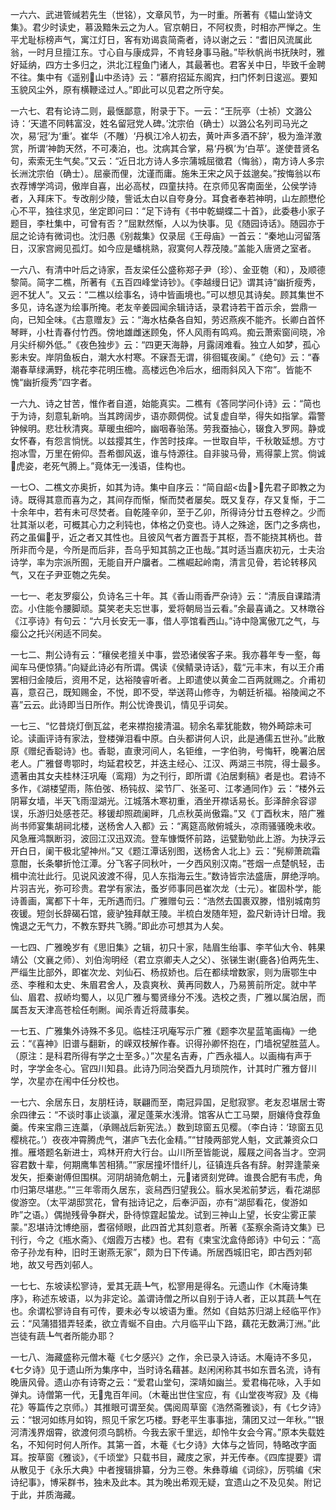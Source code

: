 <!-- { "loadSidebar": true } -->
一六六、武进管缄若先生（世铭），文章风节，为一时重。所著有《韫山堂诗文集》。君少时读史，慕汲黯朱云之为人。官京朝日，不阿权贵，时相亦严惮之。生平尤耻标榜声气，寓江灯日，客有劝谒袁简斋者，诗以谢之云：“耆旧风流属此翁，一时月旦擅江东。寸心自与康成异，不肯轻身事马融。”毕秋帆尚书抚陕时，雅好延纳，四方士多归之，洪北江程鱼门诸人，其最著也。君客关中日，毕致千金聘不往。集中有《遥别山中丞诗》云：“慕府招延东阁宾，扫门怀刺日逡巡。要知玉貌风尘外，原有横鞭迳过人。”即此可以见君之所守矣。

一六七、君有论诗二则，最惬鄙意，附录于下。一云：“王阮亭（士祯）文潞公诗：‘天遣不同韩富没，姓名留冠党人碑。’沈宗伯（确士）以潞公名列司马光之次，易‘冠’为‘重’。崔华（不雕）‘丹枫江冷人初去，黄叶声多酒不辞’，极为渔洋激赏，所谓‘神韵天然，不可凑泊，也。沈病其合掌，易‘丹枫’为‘白苹’。遂使昔贤名句，索索无生气矣。”又云：“近日北方诗人多宗蒲城屈徵君（悔翁），南方诗人多宗长洲沈宗伯（确士）。屈豪而俚，沈谨而庸。施朱王宋之风于兹邈矣。”按悔翁以布衣荐博学鸿词，傲岸自喜，出必高杖，四童扶持。在京师见客南面坐，公侯学诗者，入拜床下。专改削少陵，訾诋太白以自夸身分。耳食者奉若神明，山左颜懋伦心不平，独往求见，坐定即问曰：“足下诗有《书中乾蝴蝶二十首》，此委巷小家子题目，李杜集中，可曾有否？”屈默然惭，人以为快事。见《随园诗话》。随园亦于屈之论诗有微词也。沈归愚《别裁集》仅录屈《王母庙》一首云：“秦地山河留落日，汉家宫阙见孤灯。如今应是蟠桃熟，寂寞何人荐茂陵。”盖能入唐贤之室者。

一六八、有清中叶后之诗家，吾友梁任公盛称郑子尹（珍）、金亚匏（和），及顺德黎简。简字二樵，所著有《五百四峰堂诗钞》。《李越缦日记》谓其诗“幽折瘦秀，迥不犹人”。又云：“二樵以绘事名，诗中皆画境也。”可以想见其诗矣。顾其集世不多见，诗名遂为绘事所掩。老友辛姜园闻余辑诗话，录君诗若干首示余，尝鼎一向，已知全味。《古意赠友》云：“海水枯桑各自知，劳迟燕疾不能齐。长卿白首怀琴畔，小杜青春付竹西。傍地雄雌迷顾兔，怀人风雨有鸣鸡。痴云萧索窗间晓，冷月尖纤柳外低。”《夜色独步》云：“四更天海静，月露阔难看。独立人如梦，孤心影未安。岸阴鱼板白，潮大水村寒。不寐吾无谓，徘徊辄夜阑。”《绝句》云：“春潮春草绿满野，桃花李花明压檐。高楼远色冷后水，细雨斜风入下帘”。皆能不愧“幽折瘦秀”四字者。

一六九、诗之甘苦，惟作者自道，始能真实。二樵有《答同学问仆诗》云：“简也于为诗，刻意轧新响。当其跨阔步，语亦颇倜傥。试复虚自举，得失如指掌。霜警钟候明。悲壮秋清爽。草暖虫细吟，幽咽春骀荡。劳我蚕抽心，辍食入罗网。静或女怀春，有怨言惝恍。以兹撄其生，作苦时技痒。一世取自毕，千秋敢延想。方寸抱冰雪，万里在俯仰。吾希御风返，谁与恃源往。自非骏马骨，焉得蒙上赏。倘诚虎姿，老死气腾上。”竟体无一浅语，佳构也。

一七○、二樵文亦奥折，如其为诗。集中自序云：“简自龆<齿>，先君子即教之为诗。既得其意而喜为之，其间存而惭，惭而焚者屡矣。既又复存，存又复惭，于二十余年中，若有未可尽焚者。自乾隆辛卯，至于乙卯，所得诗分廿五卷梓之。少而壮其渐以老，可概其心力之利钝也，体格之仍变也。诗人之殊途，医门之多病也，药之虽偏乎，近之者又其性也。且彼风气者方置吾于其枢，吾不能挠其柄也。昔所非而今是，今所是而后非，吾乌乎知其鹄之正也哉。”其时适当嘉庆初元，士夫治诗学，率为宗派所囿，无能自开户牖者。二樵崛起岭南，清言见骨，若论转移风气，又在子尹亚匏之先矣。

一七一、老友罗瘿公，负诗名三十年。其《香山雨香严杂诗》云：“清辰自课踏清峦。小住能令腰脚顽。莫笑老夫忘世事，爱将朝局当云看。”余最喜诵之。又林暾谷《江亭诗》有句云：“六月长安无一事，借人亭馆看西山。”诗中隐寓傲兀之气，与瘿公之托兴闲适不同矣。

一七二、荆公诗有云：“穰侯老擅关中事，尝恐诸侯客子来。我亦暮年专一壑，每闻车马便惊猜。”向疑此诗必有所谓。偶读《侯鲭录诗话》，载“元丰末，有以王介甫罢相归金陵后，资用不足，达裕陵睿听者。上即遣使以黄金二百两就赐之。介甫初喜，意召己，既知赐金，不悦，即不受，举送蒋山修寺，为朝廷祈福。裕陵闻之不喜”云云。此诗即当日所作。荆公忧谗畏讥，情见乎词矣。

一七三、“忆昔烧灯倒瓦盆，老来襟抱接清温。韧余名辈犹能数，物外畸踪未可论。读画评诗有家法，登楼弹泪看中原。白头都讲何人识，此是通儒五世孙。”此散原《赠纪香聪诗》也。香聪，直隶河间人，名钜维，一字伯驹，号悔轩，晚署泊居老人。广雅督粤鄂时，均延君校艺，并迭主经心、江汉、两湖三书院，得士最多。遗著由其女夫桂林汪巩庵（鸾翔）为之刊行，即所谓《泊居剩稿》者是也。君诗不多作，《湖楼望雨，陈伯弢、杨钝叔、梁节厂、张圣可、江孝通同作》云：“楼外云阴幂女墙，半天飞雨湿湖光。江城落木寒初重，酒坐开襟话易长。彭泽醉余容谬误，乐游归处感苍茫。移锾却照疏阑畔，几点秋英尚傲霜。”又《丁酉秋末，陪广雅尚书师宴集胡祠北楼，送杨舍人入都》云：“离筵高敞俯城头，凉雨骚骚晚未收。风急雁鸿飘断羽，波回江汉迅双流。登车慷慨怀前路，运甓勤劬此上游。为抉浮云开白日，阑干极北望神州。”又《题江潭话别图，送杨舍人北上》云：”髡柳萧疏霜意酣，长条攀折怆江潭。分飞客子同秋叶，一夕西风别汉南。”苍烟一点楚帆轻，击楫中流壮此行。见说风波渡不得，见人东指海云生。”数诗皆宗法盛唐，屏绝浮响。片羽吉光，弥可珍贵。君学有家法，蚤岁师事同邑崔次龙（士元）。崔固朴学，能诗善画，寓都下十年，无所遇而归。广雅赠句云：“浩然去国裹双滕，惜别城南剪夜锾。短剑长辞碣石馆，疲驴独拜献王陵。半梳白发随年短，盈尺新诗计日增。我愧退之无气力，不教东野共飞腾。”即此亦可想其为人矣。

一七四、广雅晚岁有《思旧集》之辑，初只十家，陆眉生绐事、李芊仙大令、韩果靖公（文襄之师）、刘伯洵明经（君立京卿夫人之父）、张锑生谢{鹿各}伯两先生、严缁生比部外，即崔次龙、刘仙石、杨叔娇也。后在都续增数家，则为唐鄂生中丞、李稚和太史、朱眉君舍人，及袁爽秋、黄再同数人，乃易篑前所定。就中芊仙、眉君、叔峤均蜀人，以见广雅与蜀贤缘分不浅。选校之责，广雅以属泊居，而属吾友天津高苍桧任剞劂。闻杀青近将蒇事矣。

一七五、广雅集外诗殊不多见。临桂汪巩庵写示广雅《题李次星蓝笔画梅》一绝云：“《喜神》旧谱与翻新，的嵘双枝解作春。识得孙卿怀抱在，门墙祝望胜蓝人。（原注：是科君所得有学之士至多。）”次星名吉寿，广西永福人。以画梅有声于时，字学金冬心。官四川知县。此诗乃同治癸酉九月琐院作，计其时广雅方督川学，次星亦在闱中任分校也。

一七六、余居东日，友朋枉诗，联翩而至，南冠异国，足慰寂寥。老友忍堪居士寄余四律云：“不谈时事止谈瀛，濯足蓬莱水浅滑。馆客从亡工马槊，厨孃侍食荐鱼羹。传来宝鼎三连藁，（承赐战后新宪法。）数到琼窗五见樱。（李白诗：‘琼窗五见樱桃花。’）夜夜冲霄腾虎气，湛庐飞去化金精。”“甘陵两部党人魁，文武兼资众口推。雁塔题名新进士，鸡林开府大行台。山川所至皆能说，履屐之间各当才。空洞容君数十辈，何期鹰隼苦相猜。”“家居撞坏惜纤儿，征镇连兵各有辞。射羿逢蒙亲发矢，拒秦谢傅但围棋。河阴胡骑危朝土，元诸贤刻党碑。谁畏合肥有韦虎，角巾归第尽堪悲。”“三年零雨久居东，衮舄西归望我公。翦水吴淞前梦远，看花湖邸俊游空。（太平湖邸赏花，曾有拙诗记之，后奉沪函，亦有“湖邸看花，俊游如昨”之语。）偶抛残骨争群犬，卧待惊霆起蛰龙。试到三神山上望，长安尘雾正蒙蒙。”忍堪诗沈博绝丽，耆宿倾眼，此四首尤其刻意者。所著《荃察余斋诗文集》已刊行，今之《瓶水斋》、《烟霞万古楼》也。君有《柬宝沈盒侍郎诗》中句云：“高帝子孙龙有种，旧时王谢燕无家”，颇为日下传诵。所居西城旧宅，即古西刘邨地，故又号西刘邨人。

一七七、东坡读松寥诗，爱其无蔬┺气，松寥用是得名。元遗山作《木庵诗集序》，称述东坡语，以为非定论。盖谓诗僧之所以自别于诗人者，正以其蔬┺气在也。余谓松寥诗自有可传，要未必专以坡语为重。然如《自姑苏归湖上经临平作》云：“风蒲猎猎弄轻柔，欲立青蜒不自由。六月临平山下路，藕花无数满汀洲。”此岂徒有蔬┺气者所能办耶？

一七八、海藏盛称元僧木菴《七夕感兴》之作，余已录入诗话。木庵诗不多见，《七夕诗》见于遗山所为集序中，当时诗名藉甚。赵闲闲称其书如东晋名流，诗有晚唐风骨。遗山亦有诗寄之云：“爱君山堂句，深靖如幽兰。爱君梅花咏，入手如弹丸。诗僧第一代，无鬼百年间。（木菴出世住宝应，有《山堂夜岑寂》及《梅花》等篇传之京师。）其推眼可谓至矣。偶阅周草窗《浩然斋雅谈》，有《七夕诗》云：“银河如练月如钩，照见千家乞巧楼。野老平生事事拙，蒲团又过一年秋。”“银河清浅界烟霄，欲渡何须乌鹊桥。今我去家千里远，却怜牛女会今宵。”原本失载姓名，不知何时何人所作。其第一首，木菴《七夕诗》大体与之皆同，特略改字面耳。按草窗《雅谈》，《千顷堂》只载书目，藏庋之家，并无传奉。《四库提要》谓从散见于《永乐大典》中者搜辑排纂，分为三卷。朱彝尊编《词综》，厉鹗编《宋诗纪事》，博采群书，独未及此本。其为晚出希观无疑，宜遗山之不及见矣。附记于此，并质海藏。

